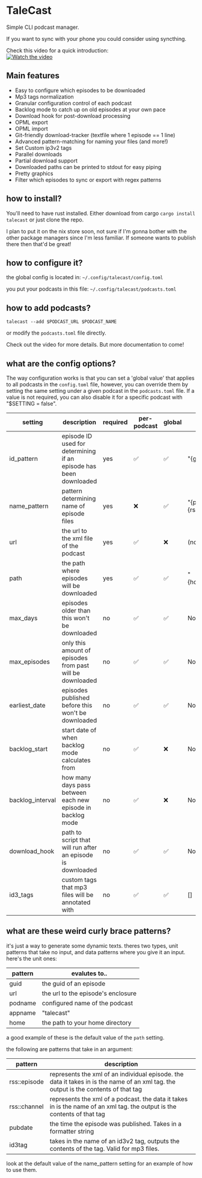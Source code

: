 # TaleCast

Simple CLI podcast manager.

If you want to sync with your phone you could consider using syncthing. 

Check this video for a quick introduction:  
[![Watch the video](https://img.youtube.com/vi/TKoToA6MGdY/0.jpg)](https://www.youtube.com/watch?v=TKoToA6MGdY)

## Main features

- Easy to configure which episodes to be downloaded
- Mp3 tags normalization
- Granular configuration control of each podcast
- Backlog mode to catch up on old episodes at your own pace
- Download hook for post-download processing
- OPML export
- OPML import
- Git-friendly download-tracker (textfile where 1 episode == 1 line)
- Advanced pattern-matching for naming your files (and more!)
- Set Custom ip3v2 tags
- Parallel downloads
- Partial download support
- Downloaded paths can be printed to stdout for easy piping
- Pretty graphics
- Filter which episodes to sync or export with regex patterns
   

## how to install?

You'll need to have rust installed. Either download from cargo `cargo install talecast` or just clone the repo.  
  
I plan to put it on the nix store soon, not sure if I'm gonna bother with the other package managers since I'm less familiar. If someone wants to publish there then that'd be great!

## how to configure it?

the global config is located in:
`~/.config/talecast/config.toml`

you put your podcasts in this file:
`~/.config/talecast/podcasts.toml`

## how to add podcasts?

`talecast --add $PODCAST_URL $PODCAST_NAME`

or modify the `podcasts.toml` file directly. 

Check out the video for more details. But more documentation to come!

## what are the config options?

The way configuration works is that you can set a 'global value' that applies to all podcasts in the `config.toml` file, however, you can override them by 
setting the same setting under a given podcast in the `podcasts.toml` file. If a value is not required, you can also disable it for a specific podcast with "$SETTING = false".

| setting          | description                                                       | required | per-podcast | global | default                                     |
|------------------|-------------------------------------------------------------------|----------|-------------|--------|---------------------------------------------|
| id_pattern       | episode ID used for determining if an episode has been downloaded | yes      | ✅           | ✅      | "{guid}"                                    |
| name_pattern     | pattern determining name of episode files                         | yes      | ❌           | ✅      | "{pubdate::%Y-%m-%d} {rss::episode::title}" |
| url              | the url to the xml file of the podcast                            | yes      | ✅           | ❌      | (no default, must be specified)             |
| path             | the path where episodes will be downloaded                        | yes      | ✅           | ✅      | "{home}/{appname}/{podname}"                |
| max_days         | episodes older than this won't be downloaded                      | no       | ✅           | ✅      | None                                        |
| max_episodes     | only this amount of episodes from past will be downloaded         | no       | ✅           | ✅      | None                                        |
| earliest_date    | episodes published before this won't be downloaded                | no       | ✅           | ✅      | None                                        |
| backlog_start    | start date of when backlog mode calculates from                   | no       | ✅           | ❌      | None                                        |
| backlog_interval | how many days pass between each new episode in backlog mode       | no       | ✅           | ❌      | None                                        |
| download_hook    | path to script that will run after an episode is downloaded       | no       | ✅           | ✅      | None                                        |
| id3_tags         | custom tags that mp3 files will be annotated with                 | no       | ✅           | ✅      | []                                          |

## what are these weird curly brace patterns?

it's just a way to generate some dynamic texts. theres two types, unit patterns that take no input, and data patterns where you give it an input. here's the unit ones:

| pattern | evalutes to..                      |
|---------|------------------------------------|
| guid    | the guid of an episode             |
| url     | the url to the episode's enclosure |
| podname | configured name of the podcast     |
| appname | "talecast"                         |
| home    | the path to your home directory    |   

 a good example of these is the default value of the `path` setting. 

 the following are patterns that take in an argument:

 | pattern      | description                                                                                                                         |
|--------------|-------------------------------------------------------------------------------------------------------------------------------------|
| rss::episode | represents the xml of an individual episode. the data it takes in is the name of an xml tag. the output is the contents of that tag |
| rss::channel | represents the xml of a podcast. the data it takes in is the name of an xml tag. the output is the contents of that tag             |
| pubdate      | the time the episode was published. Takes in a formatter string                                                                     |
| id3tag       | takes in the name of an id3v2 tag, outputs the contents of the tag. Valid for mp3 files.                                            |


look at the default value of the name_pattern setting for an example of how to use them. 
